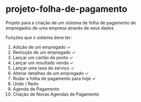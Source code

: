 # projeto-folha-de-pagamento
Projeto para a criação de um sistema de folha de pagamento de empregados de uma empresa através de seus dados

Funções que o sistema deve ter:

1. Adição de um empregado ✓
2. Remoção de um empregado ✓
3. Lançar um cartão de ponto ✓
4. Lançar um resultado venda ✓
5. Lançar uma taxa de serviço ✓
6. Alterar detalhes de um empregado ✓
7. Rodar a folha de pagamento para hoje ✓
8. Undo / Redo
9. Agenda de Pagamento
10. Criação de Novas Agendas de Pagamento
